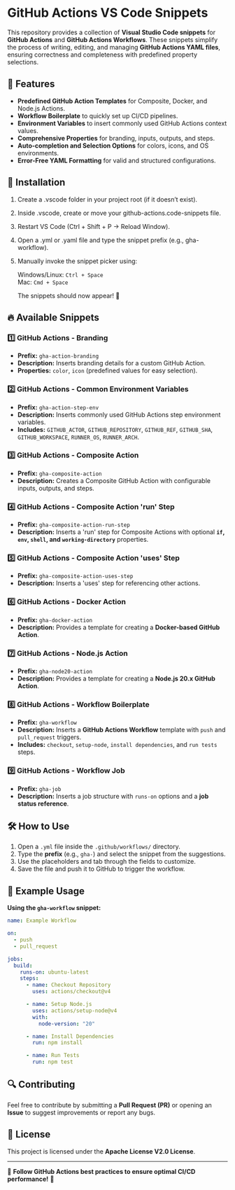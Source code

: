 # GitHub Actions VS Code Snippets

This repository provides a collection of **Visual Studio Code snippets** for **GitHub Actions** and **GitHub Actions Workflows**. These snippets simplify the process of writing, editing, and managing **GitHub Actions YAML files**, ensuring correctness and completeness with predefined property selections.

## 🚀 Features

- **Predefined GitHub Action Templates** for Composite, Docker, and Node.js Actions.
- **Workflow Boilerplate** to quickly set up CI/CD pipelines.
- **Environment Variables** to insert commonly used GitHub Actions context values.
- **Comprehensive Properties** for branding, inputs, outputs, and steps.
- **Auto-completion and Selection Options** for colors, icons, and OS environments.
- **Error-Free YAML Formatting** for valid and structured configurations.

## 📌 Installation

1. Create a .vscode folder in your project root (if it doesn’t exist).
1. Inside .vscode, create or move your github-actions.code-snippets file.
1. Restart VS Code (Ctrl + Shift + P → Reload Window).
1. Open a .yml or .yaml file and type the snippet prefix (e.g., gha-workflow).
1. Manually invoke the snippet picker using:

   Windows/Linux: `Ctrl + Space`  
   Mac: `Cmd + Space`

   The snippets should now appear! 🎉

## 🔥 Available Snippets

### 1️⃣ GitHub Actions - Branding

- **Prefix:** `gha-action-branding`
- **Description:** Inserts branding details for a custom GitHub Action.
- **Properties:** `color`, `icon` (predefined values for easy selection).

### 2️⃣ GitHub Actions - Common Environment Variables

- **Prefix:** `gha-action-step-env`
- **Description:** Inserts commonly used GitHub Actions step environment variables.
- **Includes:** `GITHUB_ACTOR`, `GITHUB_REPOSITORY`, `GITHUB_REF`, `GITHUB_SHA`, `GITHUB_WORKSPACE`, `RUNNER_OS`, `RUNNER_ARCH`.

### 3️⃣ GitHub Actions - Composite Action

- **Prefix:** `gha-composite-action`
- **Description:** Creates a Composite GitHub Action with configurable inputs, outputs, and steps.

### 4️⃣ GitHub Actions - Composite Action 'run' Step

- **Prefix:** `gha-composite-action-run-step`
- **Description:** Inserts a 'run' step for Composite Actions with optional **`if`, `env`, `shell`, and `working-directory`** properties.

### 5️⃣ GitHub Actions - Composite Action 'uses' Step

- **Prefix:** `gha-composite-action-uses-step`
- **Description:** Inserts a 'uses' step for referencing other actions.

### 6️⃣ GitHub Actions - Docker Action

- **Prefix:** `gha-docker-action`
- **Description:** Provides a template for creating a **Docker-based GitHub Action**.

### 7️⃣ GitHub Actions - Node.js Action

- **Prefix:** `gha-node20-action`
- **Description:** Provides a template for creating a **Node.js 20.x GitHub Action**.

### 8️⃣ GitHub Actions - Workflow Boilerplate

- **Prefix:** `gha-workflow`
- **Description:** Inserts a **GitHub Actions Workflow** template with `push` and `pull_request` triggers.
- **Includes:** `checkout`, `setup-node`, `install dependencies`, and `run tests` steps.

### 9️⃣ GitHub Actions - Workflow Job

- **Prefix:** `gha-job`
- **Description:** Inserts a job structure with `runs-on` options and a **job status reference**.

## 🛠 How to Use

1. Open a `.yml` file inside the `.github/workflows/` directory.
2. Type the **prefix** (e.g., `gha-`) and select the snippet from the suggestions.
3. Use the placeholders and tab through the fields to customize.
4. Save the file and push it to GitHub to trigger the workflow.

## 📖 Example Usage

**Using the `gha-workflow` snippet:**

```yaml
name: Example Workflow

on:
  - push
  - pull_request

jobs:
  build:
    runs-on: ubuntu-latest
    steps:
      - name: Checkout Repository
        uses: actions/checkout@v4

      - name: Setup Node.js
        uses: actions/setup-node@v4
        with:
          node-version: "20"

      - name: Install Dependencies
        run: npm install

      - name: Run Tests
        run: npm test
```

## 🔍 Contributing

Feel free to contribute by submitting a **Pull Request (PR)** or opening an **Issue** to suggest improvements or report any bugs.

## 🎯 License

This project is licensed under the **Apache License V2.0 License**.

---

📢 **Follow GitHub Actions best practices to ensure optimal CI/CD performance!** 🚀
